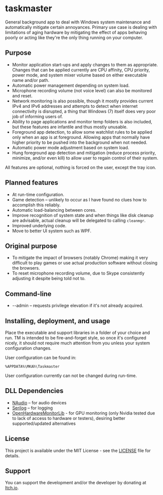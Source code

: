 # taskmaster

General background app to deal with Windows system maintenance and automatically mitigate certain annoyances. Primary use case is dealing with limitations of aging hardware by mitigating the effect of apps behaving poorly or acting like they're the only thing running on your computer.

## Purpose

* Monitor application start-ups and apply changes to them as appropriate.
Changes that can be applied currently are CPU affinity, CPU priority, power mode, and system mixer volume based on either executable name and/or path.
* Automatic power management depending on system load.
* Microphone recording volume (not voice level) can also be monitored and reset.
* Network monitoring is also possible, though it mostly provides current IPv4 and IPv6 addresses and attempts to detect when internet connectivity is disrupted, a thing that Windows (7) itself does very poor job of informing users of.
* Ability to page applications and monitor temp folders is also included, but these features are infantile and thus mostly unusable.
* Foreground app detection, to allow some watchlist rules to be applied only when an app is at foreground.
Allowing apps that normally have higher priority to be pushed into the background when not needed.
* Automatic power mode adjustment based on system load.
* Hung foreground app detection and mitigation (reduce process priority, minimize, and/or even kill) to allow user to regain control of their system.

All features are optional, nothing is forced on the user, except the tray icon.

## Planned features

* At run-time configuration.
* Game detection – unlikely to occur as I have found no clues how to accomplish this reliably.
* Automatic load-balancing between cores.
* Improve recognition of system state and when things like disk cleanup are advisable, actual cleanup will be delegated to calling `cleanmgr`.
* Improved underlying code.
* Move to better UI system such as WPF.

## Original purpose

* To mitigate the impact of browsers (notably Chrome) making it very difficult to play games or use actual production software without closing the browsers.
* To reset microphone recording volume, due to Skype consistently adjusting it despite being told not to.

## Command-line

* --admin – requests privilege elevation if it's not already acquired.

## Installing, deployment, and usage

Place the executable and support libraries in a folder of your choice and run.
TM is intended to be fire-and-forget style, so once it's configured nicely, it should not require much attention from you unless your system configuration changes.

User configuration can be found in:
```
%APPDATA%\MKAh\Taskmaster
```

User configuration currently can not be changed during run-time.

## DLL Dependencies

* [NAudio](https://github.com/naudio/NAudio) – for audio devices
* [Serilog](https://github.com/serilog/serilog) – for logging
* [OpenHardwareMonitorLib](https://github.com/Ashwinning/openhardwaremonitorlib) - for GPU monitoring (only Nvidia tested due to lack of access to hardware or testers), desiring better supported/updated alternatives

## License

This project is available under the MIT License - see the [LICENSE](LICENSE) file for details.

## Support

You can support the development and/or the developer by donating at [Itch.io](https://mkah.itch.io/taskmaster).
